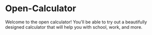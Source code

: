# Open-Calculator
Welcome to the open calculator! You'll be able to try out a beautifully designed calculator that will help you with school, work, and more.
